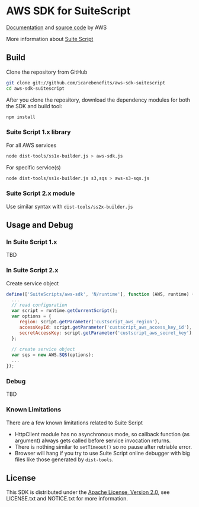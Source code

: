 # AWS SDK for SuiteScript

[Documentation](https://aws.amazon.com/documentation/sdk-for-javascript/) and [source code](https://github.com/aws/aws-sdk-js) by AWS

More information about [Suite Script](http://www.netsuite.com/portal/developers/resources/suitescript.shtml)

## Build

Clone the repository from GitHub  

```sh
git clone git://github.com/icarebenefits/aws-sdk-suitescript
cd aws-sdk-suitescript
```

After you clone the repository, download the dependency modules for both the SDK and build tool:

```sh
npm install
```

### Suite Script 1.x library

For all AWS services

```sh
node dist-tools/ss1x-builder.js > aws-sdk.js
```

For specific service(s)

```sh
node dist-tools/ss1x-builder.js s3,sqs > aws-s3-sqs.js
```

### Suite Script 2.x module

Use similar syntax with `dist-tools/ss2x-builder.js`

## Usage and Debug

### In Suite Script 1.x

TBD

### In Suite Script 2.x

Create service object

```javascript
define(['SuiteScripts/aws-sdk', 'N/runtime'], function (AWS, runtime) {
  ...
  // read configuration
  var script = runtime.getCurrentScript();
  var options = {
     region: script.getParameter('custscript_aws_region'),
     accessKeyId: script.getParameter('custscript_aws_access_key_id'),
     secretAccessKey: script.getParameter('custscript_aws_secret_key'),
  };
  
  // create service object
  var sqs = new AWS.SQS(options);
  ...
});
```

### Debug

TBD

### Known Limitations
There are a few known limitations related to Suite Script 
 * HttpClient module has no asynchronous mode, so callback function (as argument) always gets called before service invocation returns.
 * There is nothing similar to `setTimeout()` so no pause after retriable error.
 * Browser will hang if you try to use Suite Script online debugger with big files like those generated by `dist-tools`.

## License

This SDK is distributed under the
[Apache License, Version 2.0](http://www.apache.org/licenses/LICENSE-2.0),
see LICENSE.txt and NOTICE.txt for more information.
